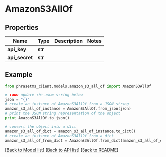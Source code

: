 # AmazonS3AllOf

## Properties

| Name           | Type    | Description | Notes |
| -------------- | ------- | ----------- | ----- |
| **api_key**    | **str** |             |
| **api_secret** | **str** |             |

## Example

```python
from phrasetms_client.models.amazon_s3_all_of import AmazonS3AllOf

# TODO update the JSON string below
json = "{}"
# create an instance of AmazonS3AllOf from a JSON string
amazon_s3_all_of_instance = AmazonS3AllOf.from_json(json)
# print the JSON string representation of the object
print AmazonS3AllOf.to_json()

# convert the object into a dict
amazon_s3_all_of_dict = amazon_s3_all_of_instance.to_dict()
# create an instance of AmazonS3AllOf from a dict
amazon_s3_all_of_from_dict = AmazonS3AllOf.from_dict(amazon_s3_all_of_dict)
```

[[Back to Model list]](../README.md#documentation-for-models) [[Back to API list]](../README.md#documentation-for-api-endpoints) [[Back to README]](../README.md)
